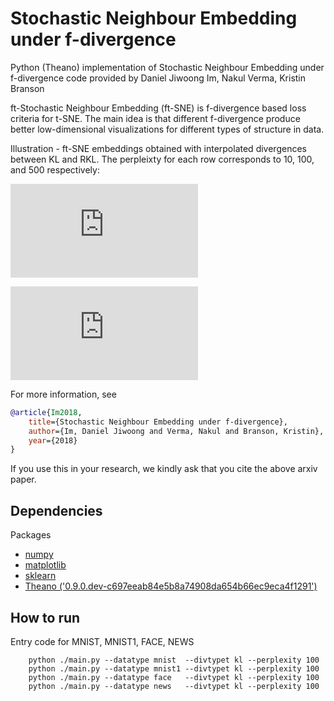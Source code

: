 # Stochastic Neighbour Embedding under f-divergence 

Python (Theano) implementation of Stochastic Neighbour Embedding under f-divergence  code provided 
by Daniel Jiwoong Im, Nakul Verma, Kristin Branson 

ft-Stochastic Neighbour Embedding (ft-SNE) is f-divergence based loss criteria for t-SNE.
The main idea is that different f-divergence produce better low-dimensional visualizations 
for different types of structure in data.

Illustration - ft-SNE embeddings obtained with interpolated divergences 
between KL and RKL. The perpleixty for each row corresponds to 10, 100, and 500 respectively:

![Image of cluster embedding](https://github.com/jiwoongim/ft-SNE/blob/master/blob_cropped.pdf)

![Image of manifold embedding](https://github.com/jiwoongim/ft-SNE/blob/master/swiss_cropped.pdf)


For more information, see 
```bibtex
@article{Im2018,
    title={Stochastic Neighbour Embedding under f-divergence},
    author={Im, Daniel Jiwoong and Verma, Nakul and Branson, Kristin},
    year={2018}
}
```
If you use this in your research, we kindly ask that you cite the above arxiv paper.


## Dependencies
Packages
* [numpy](http://www.numpy.org/)
* [matplotlib](https://matplotlib.org/)
* [sklearn](http://scikit-learn.org/stable/install.html/)
* [Theano ('0.9.0.dev-c697eeab84e5b8a74908da654b66ec9eca4f1291')](http://deeplearning.net/software/theano/) 


## How to run
Entry code for MNIST, MNIST1, FACE, NEWS
```
    python ./main.py --datatype mnist  --divtypet kl --perplexity 100
    python ./main.py --datatype mnist1 --divtypet kl --perplexity 100
    python ./main.py --datatype face   --divtypet kl --perplexity 100
    python ./main.py --datatype news   --divtypet kl --perplexity 100
```





